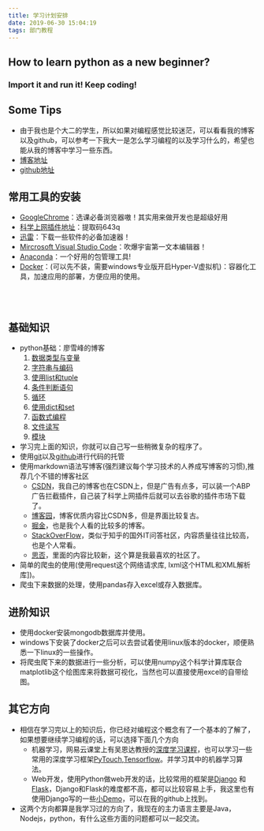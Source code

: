 ```yaml
---
title: 学习计划安排
date: 2019-06-30 15:04:19
tags: 部门教程
---
```

## How to learn python as a new beginner?
### Import it and run it! Keep coding!

## Some Tips
- 由于我也是个大二的学生，所以如果对编程感觉比较迷茫，可以看看我的博客以及github，可以参考一下我大一是怎么学习编程的以及学习什么的，希望也能从我的博客中学习一些东西。
- [博客地址](https://blog.csdn.net/weixin_43434223)
- [github地址](https://github.com/ayang818)

## 常用工具的安装
- [GoogleChrome](https://www.google.com/intl/zh-CN/chrome/)：选课必备浏览器嗷！其实用来做开发也是超级好用
- [科学上网插件地址](https://pan.baidu.com/s/136MH9Bt09h3WJBuv9gbynA)：提取码643q
- [迅雷](https://www.xunlei.com/)：下载一些软件的必备加速器！
- [Mircrosoft Visual Studio Code](https://code.visualstudio.com/)：吹爆宇宙第一文本编辑器！
- [Anaconda](https://www.anaconda.com/distribution/)：一个好用的包管理工具!
- [Docker](https://www.docker.com/)：(可以先不装，需要windows专业版开启Hyper-V虚拟机)：容器化工具，加速应用的部署，方便应用的使用。
<br>
<br>
<!-- more -->

## 基础知识
- python基础：廖雪峰的博客
    1. [数据类型与变量](https://www.liaoxuefeng.com/wiki/1016959663602400/1017063826246112)
    2. [字符串与编码](https://www.liaoxuefeng.com/wiki/1016959663602400/1017075323632896)
    3. [使用list和tuple](https://www.liaoxuefeng.com/wiki/1016959663602400/1017092876846880)
    4. [条件判断语句](https://www.liaoxuefeng.com/wiki/1016959663602400/1017099478626848)
    5. [循环](https://www.liaoxuefeng.com/wiki/1016959663602400/1017100774566304)
    6. [使用dict和set](https://www.liaoxuefeng.com/wiki/1016959663602400/1017104324028448)
    7. [函数式编程](https://www.liaoxuefeng.com/wiki/1016959663602400/1017105145133280)
    8. [文件读写](https://www.liaoxuefeng.com/wiki/1016959663602400/1017607179232640)
    9. [模块](https://www.liaoxuefeng.com/wiki/1016959663602400/1017454145014176)
- 学习完上面的知识，你就可以自己写一些稍微复杂的程序了。
- 使用[git](https://git-scm.com/)以及[github](https://github.com)进行代码的托管
- 使用markdown语法写博客(强烈建议每个学习技术的人养成写博客的习惯),推荐几个不错的博客社区
    - [CSDN](https://www.csdn.net/)，我自己的博客也在CSDN上，但是广告有点多，可以装一个ABP广告拦截插件，自己装了科学上网插件后就可以去谷歌的插件市场下载了。
    - [博客园](https://www.cnblogs.com)，博客优质内容比CSDN多，但是界面比较复古。
    - [掘金](https://juejin.im/timeline)，也是我个人看的比较多的博客。
    - [StackOverFlow](https://stackoverflow.com/)，类似于知乎的国外IT问答社区，内容质量往往比较高，也是个人常看。
    - [思否](https://segmentfault.com/)，里面的内容比较新，这个算是我最喜欢的社区了。
- 简单的爬虫的使用(使用request这个网络请求库, lxml这个HTML和XML解析库])。
- 爬虫下来数据的处理，使用pandas存入excel或存入数据库。

## 进阶知识
- 使用docker安装mongodb数据库并使用。
- windows下安装了docker之后可以去尝试着使用linux版本的docker，顺便熟悉一下linux的一些操作。
- 将爬虫爬下来的数据进行一些分析，可以使用numpy这个科学计算库联合matplotlib这个绘图库来将数据可视化，当然也可以直接使用excel的自带绘图。

## 其它方向
- 相信在学习完以上的知识后，你已经对编程这个概念有了一个基本的了解了，如果想要继续学习编程的话，可以选择下面几个方向
    - 机器学习，网易云课堂上有吴恩达教授的[深度学习课程](https://mooc.study.163.com/course/2001281002#/info)，也可以学习一些常用的深度学习框架[PyTouch](https://pytorch.org/docs/stable/index.html),[Tensorflow](https://www.tensorflow.org/learn)。并学习其中的机器学习算法。
    - Web开发，使用Python做web开发的话，比较常用的框架是[Django](https://docs.djangoproject.com/zh-hans/2.2/) 和 [Flask](http://flask.pocoo.org/)，Django和Flask的难度都不高，都可以比较容易上手，我这里也有使用Django写的一些[小Demo](https://github.com/ayang818/Django-docs-code )，可以在我的github上找到。
- 这两个方向都算是我学习过的方向了，我现在的主力语言主要是Java，Nodejs，python，有什么这些方面的问题都可以一起交流。